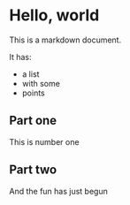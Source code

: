 # Hello, world

This is a markdown document.

It has:

- a list
- with some
- points

## Part one

This is number one

## Part two

And the fun has just begun